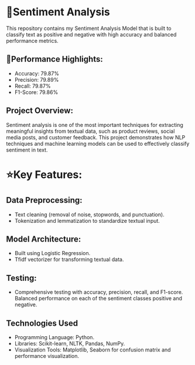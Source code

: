 # 🌝Sentiment Analysis
This repository contains my Sentiment Analysis Model that is built to classify text as positive and negative with high accuracy and balanced performance metrics.

## 🚀Performance Highlights:
- Accuracy: 79.87%
- Precision: 79.89%
- Recall: 79.87%
- F1-Score: 79.86%
## Project Overview:
Sentiment analysis is one of the most important techniques for extracting meaningful insights from textual data, such as product reviews, social media posts, and customer feedback. This project demonstrates how NLP techniques and machine learning models can be used to effectively classify sentiment in text.

# ⭐Key Features:
## Data Preprocessing:
- Text cleaning (removal of noise, stopwords, and punctuation).
- Tokenization and lemmatization to standardize textual input.
## Model Architecture:
- Built using Logistic Regression.
- Tfidf vectorizer for transforming textual data.
## Testing:
- Comprehensive testing with accuracy, precision, recall, and F1-score.
Balanced performance on each of the sentiment classes positive and negative.
## Technologies Used
- Programming Language: Python.
- Libraries: Scikit-learn, NLTK, Pandas, NumPy.
- Visualization Tools: Matplotlib, Seaborn for confusion matrix and performance visualization.

